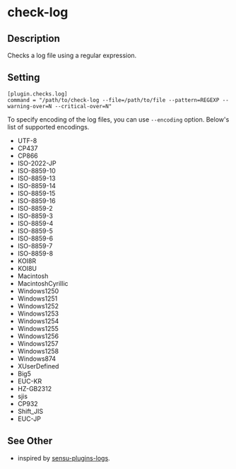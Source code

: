 # check-log

## Description

Checks a log file using a regular expression.

## Setting

```
[plugin.checks.log]
command = "/path/to/check-log --file=/path/to/file --pattern=REGEXP --warning-over=N --critical-over=N"
```

To specify encoding of the log files, you can use `--encoding` option. Below's list of supported encodings.

* UTF-8
* CP437
* CP866
* ISO-2022-JP
* ISO-8859-10
* ISO-8859-13
* ISO-8859-14
* ISO-8859-15
* ISO-8859-16
* ISO-8859-2
* ISO-8859-3
* ISO-8859-4
* ISO-8859-5
* ISO-8859-6
* ISO-8859-7
* ISO-8859-8
* KOI8R
* KOI8U
* Macintosh
* MacintoshCyrillic
* Windows1250
* Windows1251
* Windows1252
* Windows1253
* Windows1254
* Windows1255
* Windows1256
* Windows1257
* Windows1258
* Windows874
* XUserDefined
* Big5
* EUC-KR
* HZ-GB2312
* sjis
* CP932
* Shift_JIS
* EUC-JP

## See Other

* inspired by [sensu-plugins-logs](https://github.com/sensu-plugins/sensu-plugins-logs).
